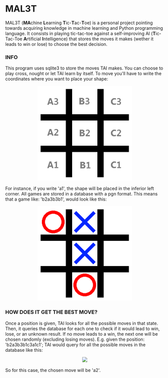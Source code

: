 # MAL3T
MAL3T (**MA**chine **L**earning **T**ic-**T**ac-**T**oe) is a personal project pointing towards acquiring knowledge in machine learning and Python programming language. It consists in playing tic-tac-toe against a self-improving AI (**T**ic-Tac-Toe **A**rtificial **I**ntelligence) that stores the moves it makes (wether it leads to win or lose) to choose the best decision.

### INFO
This program uses sqlite3 to store the moves TAI makes. You can choose to play cross, nought or let TAI learn by itself. To move you'll have to write the coordinates where you want to place your shape:

<p align="center"><img src="https://github.com/Forensor/mal3t/blob/master/img/coords.png"></p>
For instance, if you write 'a1', the shape will be placed in the inferior left corner. All games are stored in a database with a pgn format. This means that a game like: 'b2a3b3b1', would look like this:
<p align="center"><img src="https://github.com/Forensor/mal3t/blob/master/img/samplegame.png"></p>

### HOW DOES IT GET THE BEST MOVE?
Once a position is given, TAI looks for all the possible moves in that state. Then, it queries the database for each one to check if it would lead to win, lose, or an unknown result. If no move leads to a win, the next one will be chosen randomly (excluding losing moves). E.g. given the position: 'b2a3b3b1c3a1c1'; TAI would query for all the possible moves in the database like this:
<p align="center"><img src="https://i.imgur.com/Gi8lpno.png"></p>
So for this case, the chosen move will be 'a2'.
